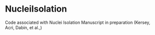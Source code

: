 # NucleiIsolation
Code associated with Nuclei Isolation Manuscript in preparation (Kersey, Acri, Dabin, et al.,)

